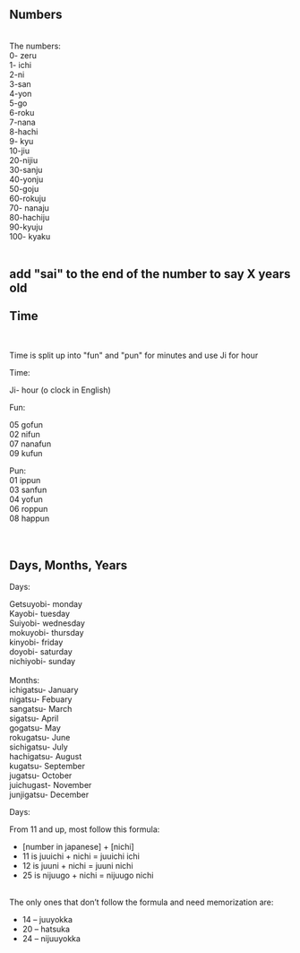 Numbers
------ 
<br>
The numbers:<br>
0- zeru <br>
1- ichi<br>
2-ni<br>
3-san<br>
4-yon<br>
5-go<br>
6-roku<br>
7-nana<br>
8-hachi<br>
9- kyu<br>
10-jiu<br>
20-nijiu<br>
30-sanju<br>
40-yonju<br>
50-goju<br>
60-rokuju<br>
70- nanaju<br>
80-hachiju<br>
90-kyuju<br>
100- kyaku<br>
<br>

add "sai" to the end of the number to say X years old
<br>
<br>
Time
---
<br>

Time is split up into "fun" and "pun" for minutes and use Ji for hour<br>

Time:<br>


Ji- hour (o clock in English)<br>

Fun:<br>

05 gofun<br> 
02 nifun<br>
07 nanafun<br>
09 kufun<br>

Pun: <br>
01 ippun<br>
03 sanfun<br>
04 yofun<br>
06 roppun<br>
08 happun<br>
<br>
<br>

Days, Months, Years
----

Days:<br>


Getsuyobi- monday<br>
Kayobi- tuesday<br>
Suiyobi- wednesday<br>
mokuyobi- thursday<br>
kinyobi- friday<br>
doyobi- saturday<br>
nichiyobi- sunday<br>
<br>
Months:<br>
ichigatsu- January<br> 
nigatsu- Febuary<br>
sangatsu- March<br>
sigatsu- April<br>
gogatsu- May<br>
rokugatsu- June<br>
sichigatsu- July<br>
hachigatsu- August<br>
kugatsu- September<br>
jugatsu- October<br>
juichugast- November<br>
junjigatsu- December<br>


Days: <br>


From 11 and up, most follow this formula: <br>
-   [number in japanese] + [nichi]
-   11 is juuichi + nichi = juuichi ichi
-   12 is juuni + nichi = juuni nichi
-   25 is nijuugo + nichi = nijuugo nichi
<br>
The only ones that don’t follow the formula and need memorization are:<br>

-   14 – juuyokka
-   20 – hatsuka
-   24 – nijuuyokka